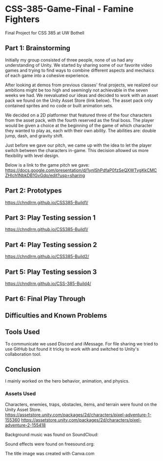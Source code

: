 # CSS-385-Game-Final - Famine Fighters
Final Project for CSS 385 at UW Bothell

## Part 1: Brainstorming 
Initially my group consisted of three people, none of us had any understanding of Unity. We started by sharing some of our favorite video games and trying to find ways to combine different aspects and mechaics of each game into a cohesive experience. 

After looking at demos from previous classes' final projects, we realized our ambitions might be too high and seemingly not achievable in the seven weeks we had. We reevaluated our ideas and decided to work with an asset pack we found on the Unity Asset Store (link below). The asset pack only contained sprites and no code or built animation sets. 

We decided on a 2D platformer that featured three of the four characters from the asset pack, with the fourth reserved as the final boss. The player would be given a choice at the beginning of the game of which character they wanted to play as, each with their own ability. The abilities are: double jump, dash, and gravity shift. 

Just before we gave our pitch, we came up with the idea to let the player switch between the characters in-game. This decision allowed us more flexibility with level design. 

Below is a link to the game pitch we gave:
https://docs.google.com/presentation/d/1ynlShPdfaP0fzSeQXWTvgKkCMCZHIch1NbkDB1GvGdo/edit?usp=sharing

## Part 2: Prototypes

https://chndlrm.github.io/CSS385-Build1/

## Part 3: Play Testing session 1
https://chndlrm.github.io/CSS385-Build1/

## Part 4: Play Testing session 2
https://chndlrm.github.io/CSS385-Build2/

## Part 5: Play Testing session 3
https://chndlrm.github.io/CSS-385-Build4/


## Part 6: Final Play Through


## Difficulties and Known Problems


## Tools Used
To communicate we used Discord and iMessage. 
For file sharing we tried to use GitHub but found it tricky to work with and switched to Unity's collaboration tool. 

## Conclusion
I mainly worked on the hero behavior, animation, and physics. 

### Assets Used
Characters, enemies, traps, obstacles, items, and terrain were found on the Unity Asset Store. 
https://assetstore.unity.com/packages/2d/characters/pixel-adventure-1-155360
https://assetstore.unity.com/packages/2d/characters/pixel-adventure-2-155418

Background music was found on SoundCloud:

Sound effects were found on freesound.org:

The title image was created with Canva.com
